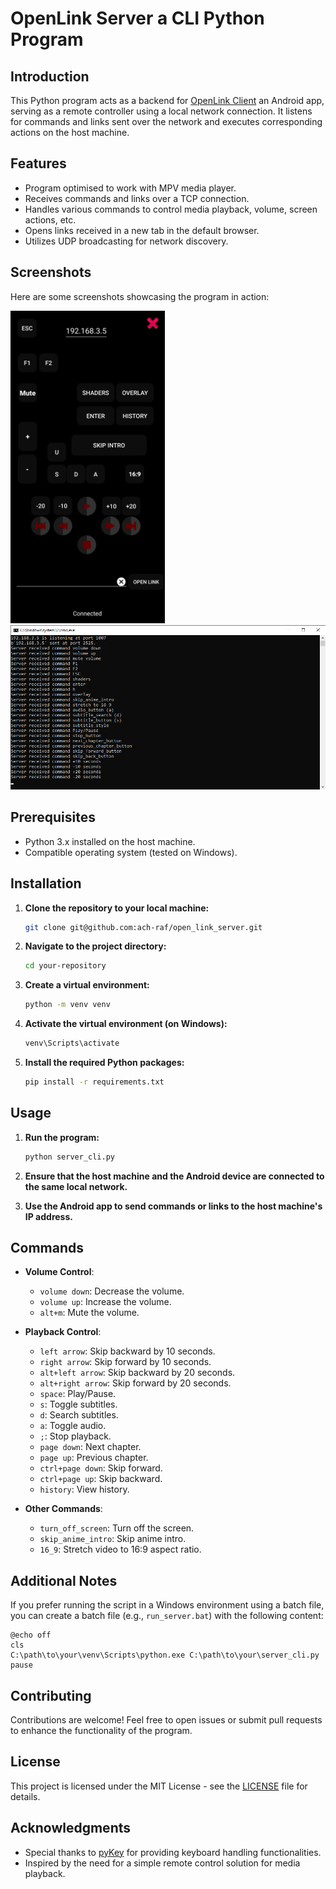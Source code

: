 # OpenLink Server a CLI Python Program

## Introduction

This Python program acts as a backend for [OpenLink Client](https://github.com/ach-raf/open_link_client) an Android app, serving as a remote controller using a local network connection. It listens for commands and links sent over the network and executes corresponding actions on the host machine.

## Features

- Program optimised to work with MPV media player.
- Receives commands and links over a TCP connection.
- Handles various commands to control media playback, volume, screen actions, etc.
- Opens links received in a new tab in the default browser.
- Utilizes UDP broadcasting for network discovery.

## Screenshots

Here are some screenshots showcasing the program in action:

<img src="screenshots/android_app_screenshot.jpg" alt="Android Companion App" height="500">

<img src="screenshots/server_screenshot.png" alt="CLI Server receiving commands" width="600">

## Prerequisites

- Python 3.x installed on the host machine.
- Compatible operating system (tested on Windows).

## Installation

1. **Clone the repository to your local machine:**

   ```bash
   git clone git@github.com:ach-raf/open_link_server.git
   ```

2. **Navigate to the project directory:**

   ```bash
   cd your-repository
   ```

3. **Create a virtual environment:**

   ```bash
   python -m venv venv
   ```

4. **Activate the virtual environment (on Windows):**

   ```bash
   venv\Scripts\activate
   ```

5. **Install the required Python packages:**
   ```bash
   pip install -r requirements.txt
   ```

## Usage

1. **Run the program:**

   ```bash
   python server_cli.py
   ```

2. **Ensure that the host machine and the Android device are connected to the same local network.**

3. **Use the Android app to send commands or links to the host machine's IP address.**

## Commands

- **Volume Control**:

  - `volume down`: Decrease the volume.
  - `volume up`: Increase the volume.
  - `alt+m`: Mute the volume.

- **Playback Control**:

  - `left arrow`: Skip backward by 10 seconds.
  - `right arrow`: Skip forward by 10 seconds.
  - `alt+left arrow`: Skip backward by 20 seconds.
  - `alt+right arrow`: Skip forward by 20 seconds.
  - `space`: Play/Pause.
  - `s`: Toggle subtitles.
  - `d`: Search subtitles.
  - `a`: Toggle audio.
  - `;`: Stop playback.
  - `page down`: Next chapter.
  - `page up`: Previous chapter.
  - `ctrl+page down`: Skip forward.
  - `ctrl+page up`: Skip backward.
  - `history`: View history.

- **Other Commands**:
  - `turn_off_screen`: Turn off the screen.
  - `skip_anime_intro`: Skip anime intro.
  - `16_9`: Stretch video to 16:9 aspect ratio.

## Additional Notes

If you prefer running the script in a Windows environment using a batch file, you can create a batch file (e.g., `run_server.bat`) with the following content:

```batch
@echo off
cls
C:\path\to\your\venv\Scripts\python.exe C:\path\to\your\server_cli.py
pause
```

## Contributing

Contributions are welcome! Feel free to open issues or submit pull requests to enhance the functionality of the program.

## License

This project is licensed under the MIT License - see the [LICENSE](LICENSE) file for details.

## Acknowledgments

- Special thanks to [pyKey](https://pypi.org/project/pyKey/) for providing keyboard handling functionalities.
- Inspired by the need for a simple remote control solution for media playback.
